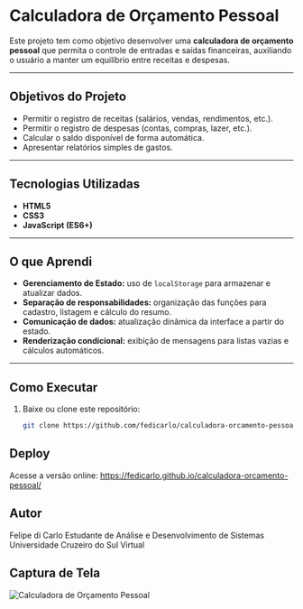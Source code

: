 # Calculadora de Orçamento Pessoal

Este projeto tem como objetivo desenvolver uma **calculadora de orçamento pessoal** que permita o controle de entradas e saídas financeiras, auxiliando o usuário a manter um equilíbrio entre receitas e despesas.

---

## Objetivos do Projeto
- Permitir o registro de receitas (salários, vendas, rendimentos, etc.).
- Permitir o registro de despesas (contas, compras, lazer, etc.).
- Calcular o saldo disponível de forma automática.
- Apresentar relatórios simples de gastos.

---

## Tecnologias Utilizadas
- **HTML5**
- **CSS3**
- **JavaScript (ES6+)**

---

## O que Aprendi
- **Gerenciamento de Estado:** uso de `localStorage` para armazenar e atualizar dados.
- **Separação de responsabilidades:** organização das funções para cadastro, listagem e cálculo do resumo.
- **Comunicação de dados:** atualização dinâmica da interface a partir do estado.
- **Renderização condicional:** exibição de mensagens para listas vazias e cálculos automáticos.

---

## Como Executar
1. Baixe ou clone este repositório:
   ```bash
   git clone https://github.com/fedicarlo/calculadora-orcamento-pessoal.git

## Deploy
Acesse a versão online: https://fedicarlo.github.io/calculadora-orcamento-pessoal/

## Autor
Felipe di Carlo
Estudante de Análise e Desenvolvimento de Sistemas
Universidade Cruzeiro do Sul Virtual


## Captura de Tela

![Calculadora de Orçamento Pessoal](screenshot-calculadora.png)
